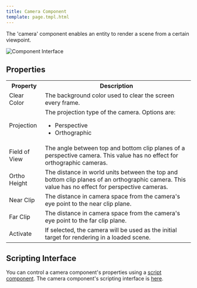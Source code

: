 ```yaml
---
title: Camera Component
template: page.tmpl.html
---
```


The 'camera' component enables an entity to render a scene from a certain viewpoint.

![Component Interface](/images/platform/component_camera.png)

## Properties

<table class="table">
    <tr><th>Property</th><th>Description</th></tr>
    <tr><td>Clear Color</td><td>The background color used to clear the screen every frame.</td></tr>
    <tr><td>Projection</td><td>The projection type of the camera. Options are:<ul><li>Perspective</li><li>Orthographic</li></ul></td></tr>
    <tr><td>Field of View</td><td>The angle between top and bottom clip planes of a perspective camera. This value has no effect for orthographic cameras.</td></tr>
    <tr><td>Ortho Height</td><td>The distance in world units between the top and bottom clip planes of an orthographic camera. This value has no effect for perspective cameras.</td></tr>
    <tr><td>Near Clip</td><td>The distance in camera space from the camera's eye point to the near clip plane.</td></tr>
    <tr><td>Far Clip</td><td>The distance in camera space from the camera's eye point to the far clip plane.</td></tr>
    <tr><td>Activate</td><td>If selected, the camera will be used as the initial target for rendering in a loaded scene.</td></tr>
</table>

## Scripting Interface

You can control a camera component's properties using a [script component](/tools/designer/components/script.html). The camera component's scripting interface is [here](/engine/api/stable/symbols/pc.fw.CameraComponent.html).
